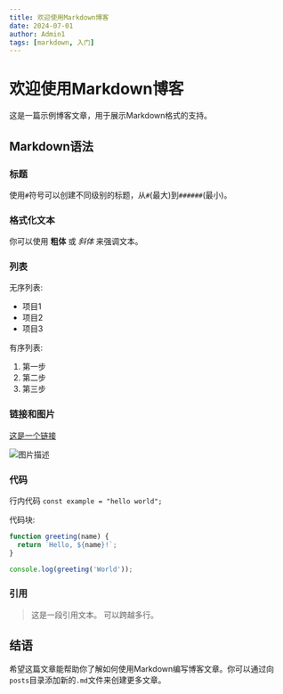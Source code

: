 ```yaml
---
title: 欢迎使用Markdown博客
date: 2024-07-01
author: Admin1
tags: [markdown, 入门]
---
```


# 欢迎使用Markdown博客

这是一篇示例博客文章，用于展示Markdown格式的支持。

## Markdown语法

### 标题

使用`#`符号可以创建不同级别的标题，从`#`(最大)到`######`(最小)。

### 格式化文本

你可以使用 **粗体** 或 _斜体_ 来强调文本。

### 列表

无序列表:

- 项目1
- 项目2
- 项目3

有序列表:

1. 第一步
2. 第二步
3. 第三步

### 链接和图片

[这是一个链接](https://example.com)

![图片描述](https://via.placeholder.com/150)

### 代码

行内代码 `const example = "hello world";`

代码块:

```javascript
function greeting(name) {
  return `Hello, ${name}!`;
}

console.log(greeting('World'));
```

### 引用

> 这是一段引用文本。
> 可以跨越多行。

## 结语

希望这篇文章能帮助你了解如何使用Markdown编写博客文章。你可以通过向`posts`目录添加新的`.md`文件来创建更多文章。
